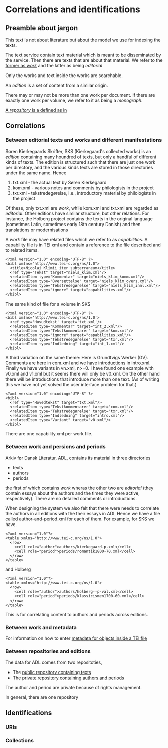 
# Correlations and identifications

## Preamble about jargon

This text is not about literature but about the model we use for
indexing the texts.

The text service contain text material which is meant to be
disseminated by the service. Then there are texts that are about that
material. We refer to the [former as
*work*](https://github.com/Det-Kongelige-Bibliotek/public-adl-text-sources/blob/master/work.md)
and the latter as being *editorial*

Only the works and text inside the works are searchable.

An *edition* is a set of content from a similar origin.

There may or may not be more than one work per document. If there are
exactly one work per volume, we refer to it as being a *monograph*.

[A *repository* is a defined as in](https://github.com/Det-Kongelige-Bibliotek/repository-mirror/blob/master/ARCHITECTURE.md#tools-for-the-mirroring-of-repositories)

## Correlations

### Between editorial texts and works and different manifestations

Søren Kierkegaards Skrifter, SKS (Kierkegaard's collected works) is an
*edition* containing many houndred of texts, but only a handful of
different kinds of texts. The edition is structured such that
there are just one work per directory, and the various kinds texts are
stored in those directories under the same name. Hence

1. txt.xml - the actual text by Søren Kierkegaard
2. kom.xml - various notes and comments by philologists in the project
3. txr.xml - tekstredegørelse, i.e., introductory material by philologists in the project

Of these, only txt.xml are *work*, while kom.xml and txr.xml are
regarded as *editorial*. Other editions have similar structure, but
other relations. For instance, the Holberg project contains the texts
in the original language (sometimes Latin, sometimes early 18th
century Danish) and then translations or modernisations

A *work* file may have related files which we refer to as
*capabilities*. A capability file is in TEI xml and contain a
reference to the file described and to related items.

```
<?xml version="1.0" encoding="UTF-8" ?>
<bibl xmlns="http://www.tei-c.org/ns/1.0">
  <title>Nicolai Klimii iter subterraneum</title>
  <ref type="Tekst" target="niels_klim.xml"/>
  <relatedItem type="Kommentar" target="niels_klim_komm.xml"/>
  <relatedItem type="Oversættelse" target="niels_klim_overs.xml"/>
  <relatedItem type="Tekstredegørelse" target="niels_klim_innl.xml"/>
  <relatedItem type="ignore" target="capabilities.xml"/>	
</bibl>

```

The same kind of file for a volume in SKS

```
<?xml version="1.0" encoding="UTF-8" ?>
<bibl xmlns='http://www.tei-c.org/ns/1.0'>
  <ref type='Huvudtekst' target='txt.xml'/>
  <relatedItem type="Kommentar" target="int_2.xml"/>
  <relatedItem type="Tekstkommentarer" target="kom.xml"/>
  <relatedItem type="ignore" target="capabilities.xml"/>
  <relatedItem type="Tekstredegørelse" target="txr.xml"/>
  <relatedItem type="Indledning" target="int_1.xml"/>
</bibl>

``` 

A third variation on the same theme: Here is Grundtvigs Værker
(GV). Comments are here in com.xml and we have introductions in
intro.xml. Finally we have variants in vn.xml, n>=0. I have found one
example with v0.xml and v1.xml but it seems there will only be
v0.xml. On the other hand there will be introductions that introduce
more than one text. (As of writing this we have not yet solved the
user interface problem for that.)


```
<?xml version="1.0" encoding="UTF-8" ?>
<bibl>
  <ref type="Hovedtekst" target="txt.xml"/>
  <relatedItem type="Tekstkommentarer" target="com.xml"/>
  <relatedItem type="Tekstredegørelse" target="txr.xml"/>
  <relatedItem type="Indledning" target="intro.xml"/>
  <relatedItem type="Variant" target="v0.xml"/>
</bibl>
```

There are one capability.xml per work file.

### Between work and persions and periods

Arkiv før Dansk Literatur, ADL, contains its material in
three directories

* texts
* authors
* periods

the first of which contains *work* wheras the other two are
*editorial* (they contain essays about the authors and the times they
were active, respectively). There are no detailed comments or
introductions.

When designing the system we also felt that there were needs to
correlate the authors in all editions with the their essays in ADL
Hence we have a file called author-and-period.xml for each of
them. For example, for SKS we have.

```
<?xml version="1.0"?>
<table xmlns="http://www.tei-c.org/ns/1.0">
  <row>
    <cell role="author">authors/kierkegaard-p.xml</cell>
    <cell role="period">periods/romantik1800-70.xml</cell>
  </row>
</table>

```

and Holberg


```
<?xml version="1.0"?>
<table xmlns="http://www.tei-c.org/ns/1.0">
  <row>
    <cell role="author">authors/holberg--p-val.xml</cell>
    <cell role="period">periods/klassicismen1700-60.xml</cell>
  </row>
</table>

```

This is for correlating content to authors and periods across editions.

### Between work and metadata

For information on how to enter [metadata for objects inside a TEI
file](https://github.com/Det-Kongelige-Bibliotek/public-adl-text-sources/blob/master/work-metadata.md)

### Between repositories and editions

The data for ADL comes from two repositoties,

* The [public repository containing texts](https://github.com/Det-Kongelige-Bibliotek/public-adl-text-sources)
* The [private repository containing authors and periods](https://github.com/Det-Kongelige-Bibliotek/adl-text-sources)

The author and period are private because of rights management.

In general, there are one repository

## Identifications

### URIs



### Collections

